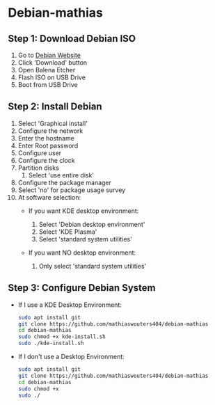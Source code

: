 # Debian-mathias

## Step 1: Download Debian ISO

1) Go to [Debian Website](https://www.debian.org/)
2) Click 'Download' button
3) Open Balena Etcher
4) Flash ISO on USB Drive
5) Boot from USB Drive

## Step 2: Install Debian

1) Select 'Graphical install'
2) Configure the network
3) Enter the hostname
4) Enter Root password
5) Configure user
6) Configure the clock
7) Partition disks
    1) Select 'use entire disk'
8) Configure the package manager
9) Select 'no' for package usage survey
10) At software selection:
    - If you want KDE desktop environment:
      1) Select 'Debian desktop environment'
      2) Select 'KDE Plasma'
      3) Select 'standard system utilities'
    
    - If you want NO desktop environment:
      1) Only select 'standard system utilities'

## Step 3: Configure Debian System
- If I use a KDE Desktop Environment:
  ```bash
  sudo apt install git
  git clone https://github.com/mathiaswouters404/debian-mathias
  cd debian-mathias
  sudo chmod +x kde-install.sh
  sudo ./kde-install.sh
  ```

- If I don't use a Desktop Environment:
  ```bash
  sudo apt install git
  git clone https://github.com/mathiaswouters404/debian-mathias
  cd debian-mathias
  sudo chmod +x 
  sudo ./
  ```
